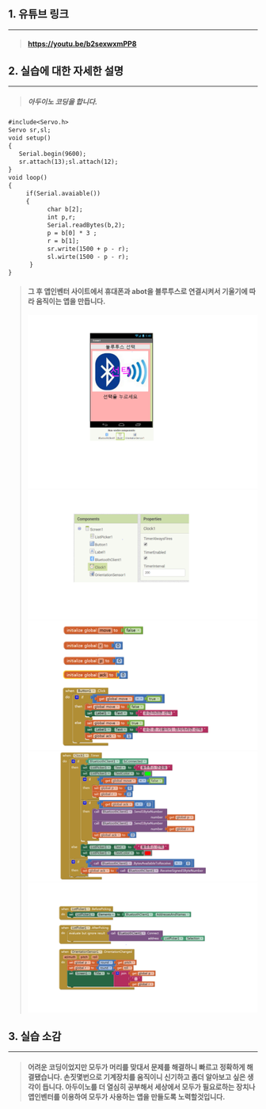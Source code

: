## 1. 유튜브 링크
* * *
>#### https://youtu.be/b2sexwxmPP8

## 2. 실습에 대한 자세한 설명
* * *
>##### 아두이노 코딩을 합니다.
 ```
 #include<Servo.h>
 Servo sr,sl;
 void setup()
 {
    Serial.begin(9600);
    sr.attach(13);sl.attach(12);
 }
 void loop()
 {
      if(Serial.avaiable())
      {
            char b[2];
            int p,r;
            Serial.readBytes(b,2);
            p = b[0] * 3 ;
            r = b[1];
            sr.write(1500 + p - r);
            sl.wirte(1500 - p - r);
       }
 }
```
>#### 그 후 앱인벤터 사이트에서 휴대폰과 abot을 블루투스로 연결시켜서 기울기에 따라 움직이는 앱을 만듭니다.
>![1](/img/bluetooth.png)
>![1](/img/bluetooth2.png)
>![1](/img/bluetooth3.png)
>![1](/img/bluetooth4.png)
>![1](/img/bluetooth5.png)


## 3. 실습 소감
* * *
>#### 어려운 코딩이었지만 모두가 머리를 맞대서 문제를 해결하니 빠르고 정확하게 해결됐습니다. 손짓몇번으로 기계장치를 움직이니 신기하고 좀더 알아보고 싶은 생각이 듭니다. 아두이노를 더 열심히 공부해서 세상에서 모두가 필요로하는 장치나 앱인벤터를 이용하여 모두가 사용하는 앱을 만들도록 노력할것입니다.
